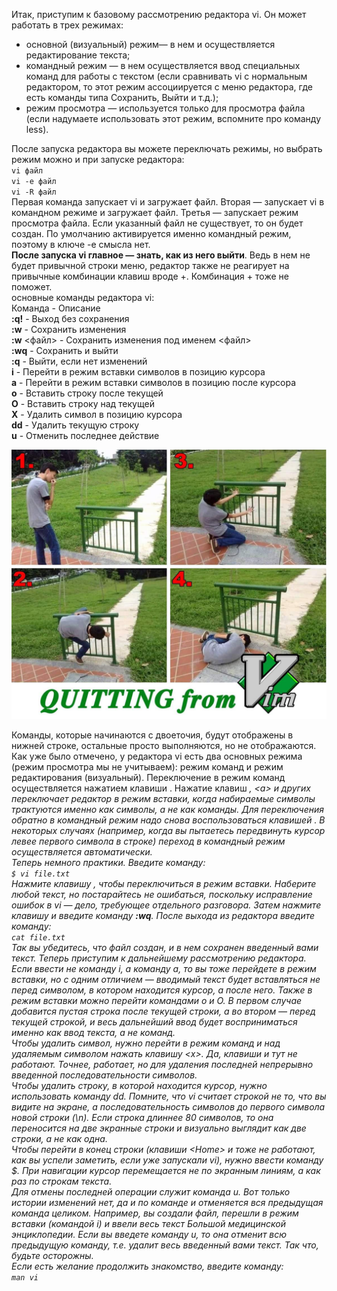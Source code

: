Итак, приступим к базовому рассмотрению редактора vi. Он может работать в трех режимах:


* основной (визуальный) режим— в нем и осуществляется редактирование текста;
* командный режим — в нем осуществляется ввод специальных команд для работы с текстом (если сравнивать vi с нормальным редактором, то этот режим ассоциируется с меню редактора, где есть команды типа Сохранить, Выйти и т.д.);
* режим просмотра — используется только для просмотра файла (если надумаете использовать этот режим, вспомните про команду less).


После запуска редактора вы можете переключать режимы, но выбрать режим можно и при запуске редактора:  
`vi файл`  
`vi -е файл`  
`vi -R файл`  
Первая команда запускает vi и загружает файл. Вторая — запускает vi в командном режиме и загружает файл. Третья — запускает режим просмотра файла. Если указанный файл не существует, то он будет создан. По умолчанию активируется именно командный режим, поэтому в ключе -е смысла нет.  
**После запуска vi главное — знать, как из него выйти**. Ведь в нем не будет привычной строки меню, редактор также не реагирует на привычные комбинации клавиш вроде <Alt>+<X>. Комбинация <Ctrl>+<C> тоже не поможет.  
основные команды редактора vi:  
Команда - Описание  
**:q!** - Выход без сохранения  
**:w** - Сохранить изменения  
**:w** <файл> - Сохранить изменения под именем <файл>  
**:wq** - Сохранить и выйти  
**:q** - Выйти, если нет изменений  
**i** - Перейти в режим вставки символов в позицию курсора  
**а** - Перейти в режим вставки символов в позицию после курсора  
**о** - Вставить строку после текущей  
**O** - Вставить строку над текущей  
**X** - Удалить символ в позицию курсора  
**dd** - Удалить текущую строку  
**u** - Отменить последнее действие


![image.png](../images/vim-i-vi_1.png)


Команды, которые начинаются с двоеточия, будут отображены в нижней строке, остальные просто выполняются, но не отображаются. Как уже было отмечено, у редактора vi есть два основных режима (режим просмотра мы не учитываем): режим команд и режим редактирования (визуальный). Переключение в режим команд  
осуществляется нажатием клавиши <Esc>. Нажатие клавиш <i>, <а> и других переключает редактор в режим вставки, когда набираемые символы трактуются именно как символы, а не как команды. Для переключения обратно в командный режим надо снова воспользоваться клавишей <Esc>. В некоторых случаях (например, когда вы пытаетесь передвинуть курсор левее первого символа в строке) переход в командный режим осуществляется автоматически.  
Теперь немного практики. Введите команду:  
`$ vi file.txt`  
Нажмите клавишу <i>, чтобы переключиться в режим вставки. Наберите любой текст, но постарайтесь не ошибаться, поскольку исправление ошибок в vi — дело, требующее отдельного разговора. Затем нажмите клавишу <Esc> и введите команду **:wq**. После выхода из редактора введите команду:  
`cat file.txt`  
Так вы убедитесь, что файл создан, и в нем сохранен введенный вами текст. Теперь приступим к дальнейшему рассмотрению редактора. Если ввести не команду i, а команду а, то вы тоже перейдете в режим вставки, но с одним отличием — вводимый текст будет вставляться не перед символом, в котором находится курсор, а после него. Также в режим вставки можно перейти командами о и O. В первом случае добавится пустая строка после текущей строки, а во втором — перед текущей строкой, и весь дальнейший ввод будет восприниматься именно как ввод текста, а не команд.  
Чтобы удалить символ, нужно перейти в режим команд и над удаляемым символом нажать клавишу <х>. Да, клавиши <Backspace> и <Delete> тут не работают. Точнее, <Backspace> работает, но для удаления последней непрерывно введенной последовательности символов.   
Чтобы удалить строку, в которой находится курсор, нужно использовать команду dd. Помните, что vi считает строкой не то, что вы видите на экране, а последовательность символов до первого символа новой строки (\n). Если строка длиннее 80 символов, то она переносится на две экранные строки и визуально выглядит как две строки, а не как одна.  
Чтобы перейти в конец строки (клавиши <Ноmе> и <End> тоже не работают, как вы успели заметить, если уже запускали vi), нужно ввести команду $. При навигации курсор перемещается не по экранным линиям, а как раз по строкам текста.  
Для отмены последней операции служит команда u. Вот только истории изменений нет, да и по команде и отменяется вся предыдущая команда целиком. Например, вы создали файл, перешли в режим вставки (командой i) и ввели весь текст Большой медицинской энциклопедии. Если вы введете команду u, то она отменит всю предыдущую команду, т.е. удалит весь введенный вами текст. Так что, будьте осторожны.  
Если есть желание продолжить знакомство, введите команду:  
`man vi`

